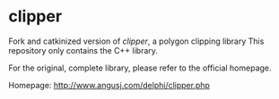 clipper
=======

Fork and catkinized version of _clipper_, a polygon clipping library
This repository only contains the C++ library.

For the original, complete library, please refer to the official homepage.

Homepage: http://www.angusj.com/delphi/clipper.php
